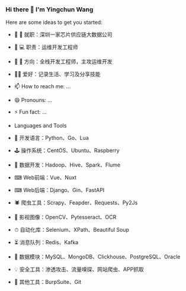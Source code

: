 ### Hi there 👋 I'm Yingchun Wang

Here are some ideas to get you started:

- 🔭 🏢 就职：深圳一家芯片供应链大数据公司
- 🌱 💻 职责：运维开发工程师
- 👯 🌱 方向：全栈开发工程师，主攻运维开发
- 🤔💬 爱好：记录生活、学习及分享技能
- 📫 How to reach me: ...
- 😄 Pronouns: ...
- ⚡ Fun fact: ...

- Languages and Tools

- 🤖 开发语言：Python、Go、Lua
- 🕹 操作系统：CentOS、Ubuntu、Raspberry
- 🐘 数据开发：Hadoop、Hive、Spark、Flume
- ⌨ ️Web前端：Vue、Nuxt
- ⌨ ️Web后端：Django、Gin、FastAPI
- 🕷 爬虫工具：Scrapy、Feapder、Requests、Py2Js
- 🐼 影视图像：OpenCV、Pytesseract、OCR
- ⏱ 自动化库：Selenium、XPath、Beautiful Soup
- ⏳ 消息队列：Redis、Kafka
- 💾 数据模块：MySQL、MongoDB、Clickhouse、PostgreSQL、Oracle
- 💡 安全工具：渗透攻击、流量嗅探、网站爬虫、APP抓取
- 🧰 其他工具：BurpSuite、Git
